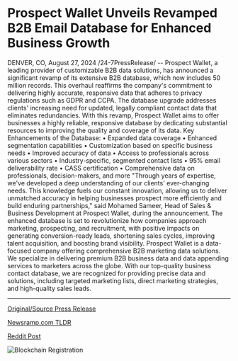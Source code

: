 # Prospect Wallet Unveils Revamped B2B Email Database for Enhanced Business Growth

DENVER, CO, August 27, 2024 /24-7PressRelease/ -- Prospect Wallet, a leading provider of customizable B2B data solutions, has announced a significant revamp of its extensive B2B database, which now includes 50 million records. This overhaul reaffirms the company's commitment to delivering highly accurate, responsive data that adheres to privacy regulations such as GDPR and CCPA.  The database upgrade addresses clients' increasing need for updated, legally compliant contact data that eliminates redundancies. With this revamp, Prospect Wallet aims to offer businesses a highly reliable, responsive database by dedicating substantial resources to improving the quality and coverage of its data.  Key Enhancements of the Database: •	Expanded data coverage •	Enhanced segmentation capabilities •	Customization based on specific business needs •	Improved accuracy of data •	Access to professionals across various sectors •	Industry-specific, segmented contact lists •	95% email deliverability rate •	CASS certification •	Comprehensive data on professionals, decision-makers, and more  "Through years of expertise, we've developed a deep understanding of our clients' ever-changing needs. This knowledge fuels our constant innovation, allowing us to deliver unmatched accuracy in helping businesses prospect more efficiently and build enduring partnerships," said Mohamed Sameer, Head of Sales & Business Development at Prospect Wallet, during the announcement.  The enhanced database is set to revolutionize how companies approach marketing, prospecting, and recruitment, with positive impacts on generating conversion-ready leads, shortening sales cycles, improving talent acquisition, and boosting brand visibility.  Prospect Wallet is a data-focused company offering comprehensive B2B marketing data solutions. We specialize in delivering premium B2B business data and data appending services to marketers across the globe. With our top-quality business contact database, we are recognized for providing precise data and solutions, including targeted marketing lists, direct marketing strategies, and high-quality sales leads. 

---

[Original/Source Press Release](https://www.24-7pressrelease.com/press-release/513778/prospect-wallet-unveils-revamped-b2b-email-database-for-enhanced-business-growth)
                    

[Newsramp.com TLDR](None) 



[Reddit Post](https://www.reddit.com/r/newsramp/comments/1f2ayfa/prospect_wallet_announces_major_revamp_of_b2b/) 



![Blockchain Registration](https://cdn.newsramp.app/24-7PressRelease/qrcode/248/27/pinex6Tt.webp)